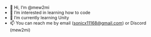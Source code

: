 - 👋 Hi, I’m @mew2mi
- 👀 I’m interested in learning how to code
- 🌱 I’m currently learning Unity
- 📫 You can reach me by email (sonicx11168@gmail.com) or Discord (mew2mi)

<!---
mew2mi/mew2mi is a ✨ special ✨ repository because its `README.md` (this file) appears on your GitHub profile.
You can click the Preview link to take a look at your changes.
--->
